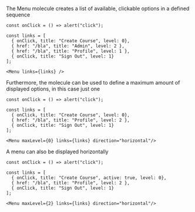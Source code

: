 The Menu molecule creates a list of available, clickable options in a defined sequence

```react
const onClick = () => alert("click");

const links = [
  { onClick, title: "Create Course", level: 0},
  { href: "/bla", title: "Admin", level: 2 },
  { href: "/bla", title: "Profile", level: 1 },
  { onClick, title: "Sign Out", level: 1}
];

<Menu links={links} />
```
Furthermore, the molecule can be used to define a maximum amount of displayed options, in this case just one

```react
const onClick = () => alert("click");

const links = [
  { onClick, title: "Create Course", level: 0},
  { href: "/bla", title: "Profile", level: 2 },
  { onClick, title: "Sign Out", level: 1}
];

<Menu maxLevel={0} links={links} direction="horizontal"/>
```
A menu can also be displayed horizontally

```react
const onClick = () => alert("click");

const links = [
  { onClick, title: "Create Course", active: true, level: 0},
  { href: "/bla", title: "Profile", level: 2 },
  { onClick, title: "Sign Out", level: 1}
];

<Menu maxLevel={2} links={links} direction="horizontal"/>
```
